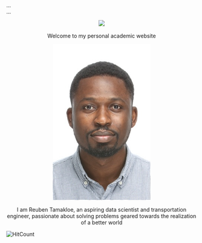 
<!-- Default sidebar -->
<div class="sidebar">
  <div class="container sidebar-sticky">
    ...
  </div>
</div>

<!-- Modified sidebar -->
<div class="sidebar">
  <div class="container">
    ...
  </div>
</div>





<p align="center">
<a href="https://hits.seeyoufarm.com"><img src="http://hits.dwyl.com/dev-yakuza/react-native-image-modal.svg"/></a>
</p>


<p align="center">
    Welcome to my personal academic website
</p>

<p align="center">
  <img src="/assets/logo.jpg" />
</p>

<p align="center">
    I am Reuben Tamakloe, an aspiring data scientist and transportation engineer, passionate about solving problems geared towards the realization of a better world
</p>

![HitCount](http://hits.dwyl.com/dev-yakuza/react-native-image-modal.svg)
